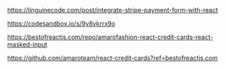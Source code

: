 https://linguinecode.com/post/integrate-stripe-payment-form-with-react


https://codesandbox.io/s/9y8vkrrx9o

https://bestofreactjs.com/repo/amarofashion-react-credit-cards-react-masked-input

https://github.com/amaroteam/react-credit-cards?ref=bestofreactjs.com